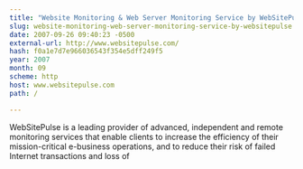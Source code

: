 ```yaml
---
title: "Website Monitoring & Web Server Monitoring Service by WebSitePulse"
slug: website-monitoring-web-server-monitoring-service-by-websitepulse
date: 2007-09-26 09:40:23 -0500
external-url: http://www.websitepulse.com/
hash: f0a1e7d7e966036543f354e5dff249f5
year: 2007
month: 09
scheme: http
host: www.websitepulse.com
path: /

---
```


WebSitePulse is a leading provider of advanced, independent and remote monitoring services that enable clients to increase the efficiency of their mission-critical e-business operations, and to reduce their risk of failed Internet transactions and loss of
